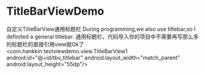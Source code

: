 # TitleBarViewDemo
自定义TitleBarView通用标题栏
During programming,we also use titlebar,so I definited a general titlebar.
通用标题栏，代码导入你的项目中不需要再写那么多的标题栏的直接引用view就Ok了
<com.hankkin.textviewdemo.view.TitleBarView1
        android:id="@+id/tbv_titlebar"
        android:layout_width="match_parent"
        android:layout_height="55dp"/>

